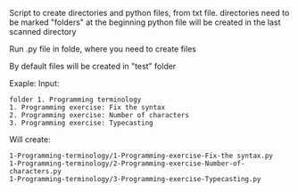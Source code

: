Script to create directories and python files, from txt file.
directories need to be marked "folders" at the beginning
python file will be created in the last scanned directory

Run .py file in folde, where you need to create files

By default files will be created in "test" folder

Exaple:
Input:
```
folder 1. Programming terminology
1. Programming exercise: Fix the syntax
2. Programming exercise: Number of characters
3. Programming exercise: Typecasting
```

Will create:
```
1-Programming-terminology/1-Programming-exercise-Fix-the syntax.py
1-Programming-terminology/2-Programming-exercise-Number-of-characters.py
1-Programming-terminology/3-Programming-exercise-Typecasting.py
```
